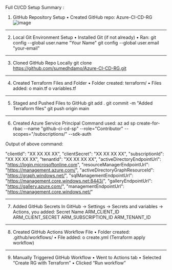 Full CI/CD Setup Summary :

1. GitHub Repository Setup
•	Created GitHub repo: Azure-CI-CD-RG
![image](https://github.com/user-attachments/assets/092b42ce-ddc3-44a6-8167-c8796e0e05dd)


________________________________________
2. Local Git Environment Setup
•	Installed Git (if not already)
•	Ran:
git config --global user.name "Your Name"
git config --global user.email "your-email"
________________________________________
3. Cloned GitHub Repo Locally
git clone https://github.com/sumedhdamo/Azure-CI-CD-RG.git
________________________________________
4. Created Terraform Files and Folder
•	Folder created:
terraform/
•	Files added:
o	main.tf
o	variables.tf
________________________________________
5. Staged and Pushed Files to GitHub
git add .
git commit -m "Added Terraform files"
git push origin main
________________________________________
6. Created Azure Service Principal
Command used:
az ad sp create-for-rbac --name "github-ci-cd-sp" --role="Contributor" --scopes="/subscriptions/<subscription-id>" --sdk-auth

Output of above command:

  "clientId": "XX XX XX XX",
  "clientSecret": "XX XX XX XX",
  "subscriptionId": "XX XX XX XX",
  "tenantId": "XX XX XX XX",
  "activeDirectoryEndpointUrl": "https://login.microsoftonline.com",
  "resourceManagerEndpointUrl": "https://management.azure.com/",
  "activeDirectoryGraphResourceId": "https://graph.windows.net/",
  "sqlManagementEndpointUrl": "https://management.core.windows.net:8443/",
  "galleryEndpointUrl": "https://gallery.azure.com/",
  "managementEndpointUrl": "https://management.core.windows.net/"
________________________________________
7. Added GitHub Secrets
In GitHub → Settings → Secrets and variables → Actions, you added:
Secret Name
ARM_CLIENT_ID
ARM_CLIENT_SECRET
ARM_SUBSCRIPTION_ID
ARM_TENANT_ID
________________________________________
8. Created GitHub Actions Workflow File
•	Folder created:
.github/workflows/
•	File added:
o	create.yml (Terraform apply workflow)
________________________________________
9. Manually Triggered GitHub Workflow
•	Went to Actions tab
•	Selected “Create RG with Terraform”
•	Clicked “Run workflow”
